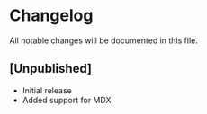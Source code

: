 # Changelog

All notable changes will be documented in this file.

## [Unpublished]

-   Initial release
-   Added support for MDX
